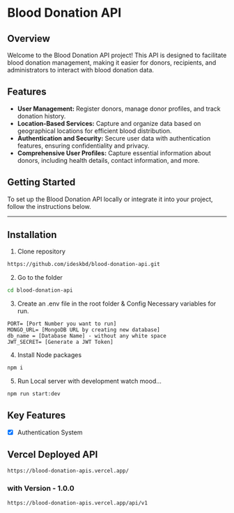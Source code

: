 # Blood Donation API

## Overview

Welcome to the Blood Donation API project! This API is designed to facilitate blood donation management, making it easier for donors, recipients, and administrators to interact with blood donation data.

## Features

- **User Management:** Register donors, manage donor profiles, and track donation history.
- **Location-Based Services:** Capture and organize data based on geographical locations for efficient blood distribution.
- **Authentication and Security:** Secure user data with authentication features, ensuring confidentiality and privacy.
- **Comprehensive User Profiles:** Capture essential information about donors, including health details, contact information, and more.

## Getting Started

To set up the Blood Donation API locally or integrate it into your project, follow the instructions below.

---

## Installation

1. Clone repository

```bash
https://github.com/ideskbd/blood-donation-api.git
```

2. Go to the folder

```bash
cd blood-donation-api
```

3. Create an .env file in the root folder & Config Necessary variables for run.

```
PORT= [Port Number you want to run]
MONGO_URL= [MongoDB URL by creating new database]
db_name = [Database Name] - without any white space
JWT_SECRET= [Generate a JWT Token]
```

4. Install Node packages

```bash
npm i
```

5. Run Local server with development watch mood...

```bash
npm run start:dev
```

## Key Features

- [x] Authentication System

## Vercel Deployed API

```bash
https://blood-donation-apis.vercel.app/
```
### with Version - 1.0.0

```bash
https://blood-donation-apis.vercel.app/api/v1
```
